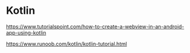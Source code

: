 # Kotlin

https://www.tutorialspoint.com/how-to-create-a-webview-in-an-android-app-using-kotlin

https://www.runoob.com/kotlin/kotlin-tutorial.html

